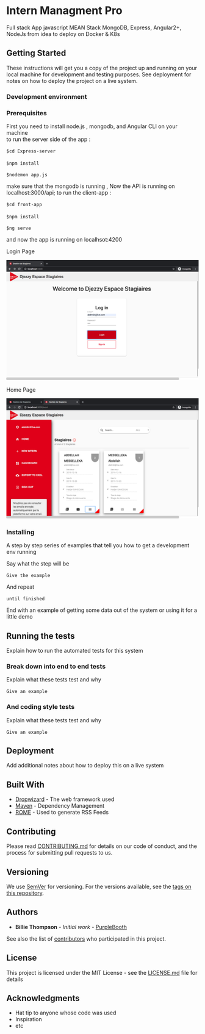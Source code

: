# Intern Managment Pro

Full stack App javascript MEAN Stack MongoDB, Express, Angular2+, NodeJs
from idea to deploy on Docker & K8s

## Getting Started

These instructions will get you a copy of the project up and running on your local machine for development and testing purposes. See deployment for notes on how to deploy the project on a live system.

### Development environment

### Prerequisites 

 First you need  to install node.js , mongodb, and Angular CLI  on your machine  
    to run the server side of the app : 

```
$cd Express-server 

$npm install
```
 ```
 $nodemon app.js 

```

make sure that the mongodb is running , Now the API is running on localhost:3000/api;
 to run the client-app : 

```
$cd front-app

$npm install
```
 ```
 $ng serve

```
and now the app is running on localhsot:4200

Login Page

![Alt text](./images/image1.png?raw=true "Title")

Home Page


![Alt text](./images/image2.png?raw=true "Title")



### Installing

A step by step series of examples that tell you how to get a development env running

Say what the step will be

```
Give the example
```

And repeat

```
until finished
```

End with an example of getting some data out of the system or using it for a little demo

## Running the tests

Explain how to run the automated tests for this system

### Break down into end to end tests

Explain what these tests test and why

```
Give an example
```

### And coding style tests

Explain what these tests test and why

```
Give an example
```

## Deployment

Add additional notes about how to deploy this on a live system

## Built With

* [Dropwizard](http://www.dropwizard.io/1.0.2/docs/) - The web framework used
* [Maven](https://maven.apache.org/) - Dependency Management
* [ROME](https://rometools.github.io/rome/) - Used to generate RSS Feeds

## Contributing

Please read [CONTRIBUTING.md](https://gist.github.com/PurpleBooth/b24679402957c63ec426) for details on our code of conduct, and the process for submitting pull requests to us.

## Versioning

We use [SemVer](http://semver.org/) for versioning. For the versions available, see the [tags on this repository](https://github.com/your/project/tags). 

## Authors

* **Billie Thompson** - *Initial work* - [PurpleBooth](https://github.com/PurpleBooth)

See also the list of [contributors](https://github.com/your/project/contributors) who participated in this project.

## License

This project is licensed under the MIT License - see the [LICENSE.md](LICENSE.md) file for details

## Acknowledgments

* Hat tip to anyone whose code was used
* Inspiration
* etc
